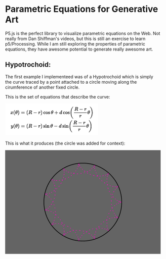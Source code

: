 # Parametric Equations for Generative Art

P5.js is the perfect library to visualize parametric equations on the Web. Not really from Dan Shiffman's videos, but this is still an exercise to learn p5/Processing. While I am still exploring the properties of parametric equations, they have awesome potential to generate really awesome art.

## Hypotrochoid:
The first example I implementeed was of a Hypotrochoid which is simply the curve traced by a point attached to a circle moving along the cirumference of another fixed circle.

This is the set of equations that describe the curve:

![Parametric Equations](Hypotrochoid/HypotrochoidEquations.PNG)

This is what it produces (the circle was added for context):

![Hypotrochoid](Hypotrochoid/Hypotrochoid.PNG)
